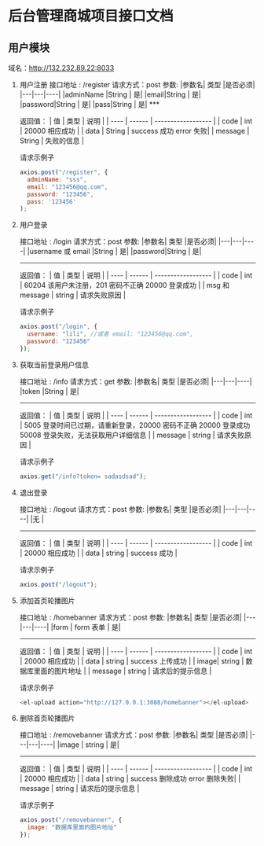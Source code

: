 # 后台管理商城项目接口文档

## 用户模块

域名：http://132.232.89.22:8033

1.  用户注册
    接口地址 : /register
    请求方式：post
    参数:
    |参数名| 类型 |是否必须|
    |---|---|----|
    |adminName |String | 是|
    |email|String | 是|
    |password|String | 是|
    |pass|String | 是|
    \*\*\*

    返回值：
    | 值 | 类型 | 说明 |
    | ---- | ------ | ------------------ |
    | code | int | 20000 相应成功 |
    | data | String | success 成功 error 失败|
    | message | String | 失败的信息 |

    请求示例子

    ```js
    axios.post("/register", {
      adminName: "sss",
      email: "123456@qq.com",
      password: "123456",
      pass: '123456'
    );
    ```

2.  用户登录

    接口地址 : /login
    请求方式：post
    参数:
    |参数名| 类型 |是否必须|
    |---|---|----|
    |username 或 email |String | 是|
    |password|String | 是|

    ***

    返回值：
    | 值 | 类型 | 说明 |
    | ---- | ------ | ------------------ |
    | code | int | 60204 该用户未注册，201 密码不正确 20000 登录成功 |
    | msg 和 message | string | 请求失败原因 |

    请求示例子

    ```js
    axios.post("/login", {
      username: "lili", //或者 email: "123456@qq.com",
      password: "123456"
    });
    ```

3.  获取当前登录用户信息

    接口地址 : /info
    请求方式：get
    参数:
    |参数名| 类型 |是否必须|
    |---|---|----|
    |token |String | 是|

    ***

    返回值：
    | 值 | 类型 | 说明 |
    | ---- | ------ | ------------------ |
    | code | int | 5005 登录时间已过期，请重新登录，20000 密码不正确 20000 登录成功 50008 登录失败，无法获取用户详细信息 |
    | message | string | 请求失败原因 |

    请求示例子

    ```js
    axios.get("/info?token= sadasdsad");
    ```

4.  退出登录

    接口地址 : /logout
    请求方式：post
    参数:
    |参数名| 类型 |是否必须|
    |---|---|----|
    |无 |

    ***

    返回值：
    | 值 | 类型 | 说明 |
    | ---- | ------ | ------------------ |
    | code | int | 20000 相应成功 |
    | data | string | success 成功 |

    请求示例子

    ```js
    axios.post("/logout");
    ```

5.  添加首页轮播图片

    接口地址 : /homebanner
    请求方式：post
    参数:
    |参数名| 类型 |是否必须|
    |---|---|----|
    |form | form 表单 | 是|

    ***

    返回值：
    | 值 | 类型 | 说明 |
    | ---- | ------ | ------------------ |
    | code | int | 20000 相应成功 |
    | data | string | success 上传成功 |
    | image| string | 数据库里面的图片地址 |
    | message | string | 请求后的提示信息 |

    请求示例子

    ```js
    <el-upload action="http://127.0.0.1:3088/homebanner"></el-upload>
    ```

6.  删除首页轮播图片

    接口地址 : /removebanner
    请求方式：post
    参数:
    |参数名| 类型 |是否必须|
    |---|---|----|
    |image | string | 是|

    ***

    返回值：
    | 值 | 类型 | 说明 |
    | ---- | ------ | ------------------ |
    | code | int | 20000 相应成功 |
    | data | string | success 删除成功 error 删除失败|
    | message | string | 请求后的提示信息 |

    请求示例子

    ```js
    axios.post("/removebanner", {
      image: "数据库里面的图片地址"
    });
    ```
